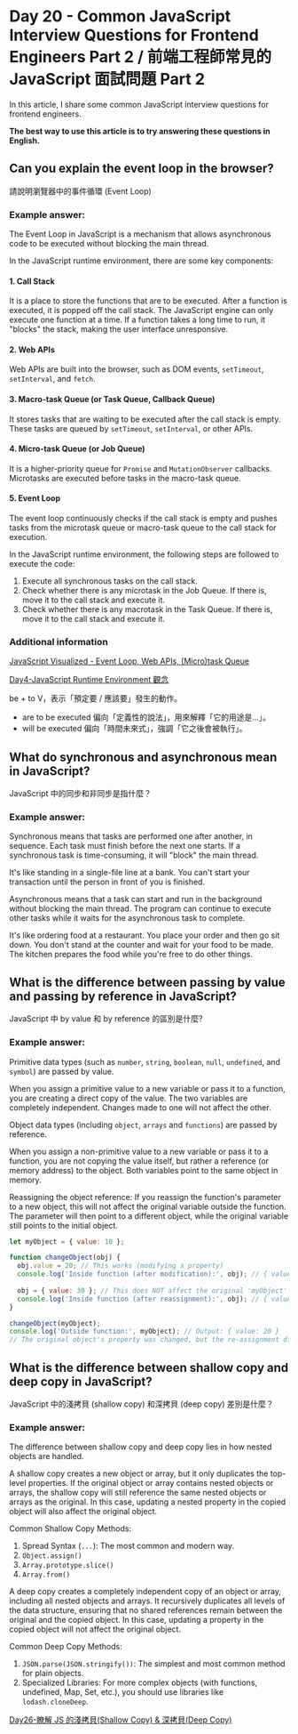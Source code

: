 # Day 20 - Common JavaScript Interview Questions for Frontend Engineers Part 2 / 前端工程師常見的 JavaScript 面試問題 Part 2

In this article, I share some common JavaScript interview questions for frontend engineers.

**The best way to use this article is to try answering these questions in English.**

## Can you explain the event loop in the browser?

請說明瀏覽器中的事件循環 (Event Loop)

### Example answer:

The Event Loop in JavaScript is a mechanism that allows asynchronous code to be executed without blocking the main thread.

In the JavaScript runtime environment, there are some key components:

#### 1. Call Stack

It is a place to store the functions that are to be executed. After a function is executed, it is popped off the call stack. The JavaScript engine can only execute one function at a time. If a function takes a long time to run, it "blocks" the stack, making the user interface unresponsive.

#### 2. Web APIs

Web APIs are built into the browser, such as DOM events, `setTimeout`, `setInterval`, and `fetch`.

#### 3. Macro-task Queue (or Task Queue, Callback Queue)

It stores tasks that are waiting to be executed after the call stack is empty. These tasks are queued by `setTimeout`, `setInterval`, or other APIs.

#### 4. Micro-task Queue (or Job Queue)

It is a higher-priority queue for `Promise` and `MutationObserver` callbacks. Microtasks are executed before tasks in the macro-task queue.

#### 5. Event Loop

The event loop continuously checks if the call stack is empty and pushes tasks from the microtask queue or macro-task queue to the call stack for execution.

In the JavaScript runtime environment, the following steps are followed to execute the code:

1. Execute all synchronous tasks on the call stack.
2. Check whether there is any microtask in the Job Queue. If there is, move it to the call stack and execute it.
3. Check whether there is any macrotask in the Task Queue. If there is, move it to the call stack and execute it.

### Additional information

[JavaScript Visualized - Event Loop, Web APIs, (Micro)task Queue](https://youtu.be/eiC58R16hb8)

[Day4-JavaScript Runtime Environment 觀念](https://ithelp.ithome.com.tw/articles/10287730)

be + to V，表示「預定要 / 應該要」發生的動作。

* are to be executed 偏向「定義性的說法」，用來解釋「它的用途是...」。
* will be executed 偏向「時間未來式」，強調「它之後會被執行」。

## What do synchronous and asynchronous mean in JavaScript?

JavaScript 中的同步和非同步是指什麼？

### Example answer:

Synchronous means that tasks are performed one after another, in sequence. Each task must finish before the next one starts. If a synchronous task is time-consuming, it will "block" the main thread.

It's like standing in a single-file line at a bank. You can't start your transaction until the person in front of you is finished.

Asynchronous means that a task can start and run in the background without blocking the main thread. The program can continue to execute other tasks while it waits for the asynchronous task to complete.

It's like ordering food at a restaurant. You place your order and then go sit down. You don't stand at the counter and wait for your food to be made. The kitchen prepares the food while you're free to do other things.

## What is the difference between passing by value and passing by reference in JavaScript?

JavaScript 中 by value 和 by reference 的區別是什麼?

### Example answer:

Primitive data types (such as `number`, `string`, `boolean`, `null`, `undefined`, and `symbol`) are passed by value.

When you assign a primitive value to a new variable or pass it to a function, you are creating a direct copy of the value. The two variables are completely independent. Changes made to one will not affect the other.

Object data types (including `object`, `arrays` and `functions`) are passed by reference.

When you assign a non-primitive value to a new variable or pass it to a function, you are not copying the value itself, but rather a reference (or memory address) to the object. Both variables point to the same object in memory.

Reassigning the object reference: If you reassign the function's parameter to a new object, this will not affect the original variable outside the function. The parameter will then point to a different object, while the original variable still points to the initial object.

```javascript
let myObject = { value: 10 };

function changeObject(obj) {
  obj.value = 20; // This works (modifying a property)
  console.log('Inside function (after modification):', obj); // { value: 20 }
  
  obj = { value: 30 }; // This does NOT affect the original 'myObject'
  console.log('Inside function (after reassignment):', obj); // { value: 30 }
}

changeObject(myObject);
console.log('Outside function:', myObject); // Output: { value: 20 }
// The original object's property was changed, but the re-assignment did not work.
```

## What is the difference between shallow copy and deep copy in JavaScript?

JavaScript 中的淺拷貝 (shallow copy) 和深拷貝 (deep copy) 差別是什麼？

### Example answer:

The difference between shallow copy and deep copy lies in how nested objects are handled.

A shallow copy creates a new object or array, but it only duplicates the top-level properties. If the original object or array contains nested objects or arrays, the shallow copy will still reference the same nested objects or arrays as the original. In this case, updating a nested property in the copied object will also affect the original object.

Common Shallow Copy Methods:

1. Spread Syntax (`...`): The most common and modern way.
2. `Object.assign()`
3. `Array.prototype.slice()`
4. `Array.from()`

A deep copy creates a completely independent copy of an object or array, including all nested objects and arrays. It recursively duplicates all levels of the data structure, ensuring that no shared references remain between the original and the copied object. In this case, updating a property in the copied object will not affect the original object.

Common Deep Copy Methods:
1. `JSON.parse(JSON.stringify())`: The simplest and most common method for plain objects.
2. Specialized Libraries: For more complex objects (with functions, undefined, Map, Set, etc.), you should use libraries like `lodash.cloneDeep`.

[Day26-瞭解 JS 的淺拷貝(Shallow Copy) & 深拷貝(Deep Copy)](https://ithelp.ithome.com.tw/articles/10298831)

